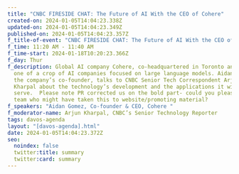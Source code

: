 ```yaml
---
title: "CNBC FIRESIDE CHAT: The Future of AI With the CEO of Cohere"
created-on: 2024-01-05T14:04:23.338Z
updated-on: 2024-01-05T14:04:23.349Z
published-on: 2024-01-05T14:04:23.357Z
f_title-of-event: "CNBC FIRESIDE CHAT: The Future of AI With the CEO of Cohere"
f_time: 11:20 AM - 11:40 AM
f_time-start: 2024-01-18T10:20:23.366Z
f_day: Thur
f_description: Global AI company Cohere, co-headquartered in Toronto and SF, is
  one of a crop of AI companies focused on large language models. Aidan Gomez,
  the company’s co-founder, talks to CNBC Senior Tech Correspondent Arjun
  Kharpal about the technology’s development and the applications it will
  serve.  Please note PR corrected us on the bold part- could you please alert
  team who might have taken this to website/promoting material?
f_speakers: "Aidan Gomez, Co-founder & CEO, Cohere "
f_moderator-name: Arjun Kharpal, CNBC’s Senior Technology Reporter
tags: davos-agenda
layout: "[davos-agenda].html"
date: 2024-01-05T14:04:23.372Z
seo:
  noindex: false
  twitter:title: summary
  twitter:card: summary
---
```


